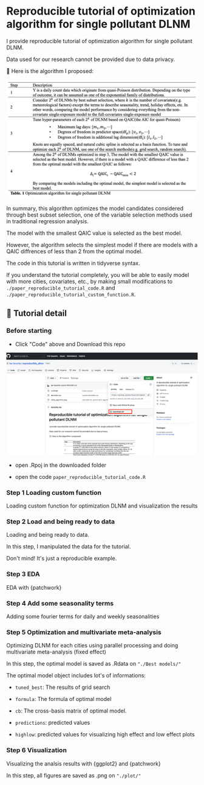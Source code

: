 # Reproducible tutorial of optimization algorithm for single pollutant DLNM
I provide reproducible tutorial of optimization algorithm for single pollutant DLNM.

Data used for our research cannot be provided due to data privacy.

📄 Here is the algorithm I proposed:

<p align="center">
<img src = "./table_algorithm.png" width = "600"> 
</p>

In summary, this algorithm optimizes the model candidates considered through best subset selection, one of the variable selection methods used in traditional regression analysis. 

The model with the smallest QAIC value is selected as the best model.

However, the algorithm selects the simplest model if there are models with a QAIC diffrences of less than 2 from the optimal model.

The code in this tutorial is written in tidyverse syntax.

If you understand the tutorial completely, you will be able to easily model with more cities, covariates, etc., by making small modifications to `./paper_reproducible_tutorial_code.R` and `./paper_reproducible_tutorial_custom_function.R`.

## 🔎 Tutorial detail

### Before starting

- Click "Code" above and Download this repo

<p align="center">
<img src = "./instruction.png" width = "600"> 
</p>

- open .Rpoj in the downloaded folder

- open the code `paper_reproducible_tutorial_code.R`

### Step 1 Loading custom function
Loading custom function for optimization DLNM and visualization the results

### Step 2 Load and being ready to data
Loading and being ready to data. 

In this step, I manipulated the data for the tutorial. 

Don't mind! It's just a reproducible example.

### Step 3 EDA

EDA with {patchwork}

### Step 4 Add some seasonality terms

Adding some fourier terms for daily and weekly seasonalities

### Step 5 Optimization and multivariate meta-analysis

Optimizing DLNM for each cities using parallel processing and doing multivariate meta-analysis (fixed effect)

In this step, the optimal model is saved as .Rdata on `"./Best models/"`

The optimal model object includes lot's of informations:

- `tuned_best`: The results of grid search

- `formula`: The formula of optimal model

- `cb`: The cross-basis matrix of optimal model.

- `predictions`: predicted values

- `highlow`: predicted values for visualizing high effect and low effect plots

### Step 6 Visualization

Visualizing the analsis results with {ggplot2} and {patchwork}

In this step, all figures are saved as .png on `"./plot/"`
